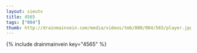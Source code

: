 ```yaml
--- 
layout: sieutv
title: 4565
tags: ["004"]
thumb: http://drainmainvein.com/media/videos/tmb/000/004/565/player.jpg
---
```

{% include drainmainvein key="4565" %} 
